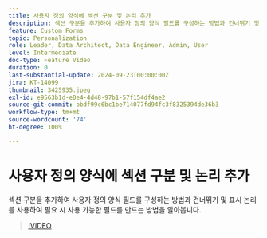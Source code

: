 ```yaml
---
title: 사용자 정의 양식에 섹션 구분 및 논리 추가
description: 섹션 구분을 추가하여 사용자 정의 양식 필드를 구성하는 방법과 건너뛰기 및 표시 논리를 사용하여 필요 시 사용 가능한 필드를 만드는 방법을 알아봅니다.
feature: Custom Forms
topic: Personalization
role: Leader, Data Architect, Data Engineer, Admin, User
level: Intermediate
doc-type: Feature Video
duration: 0
last-substantial-update: 2024-09-23T00:00:00Z
jira: KT-14099
thumbnail: 3425935.jpeg
exl-id: e9563b1d-e0e4-4d48-97b1-57f154df4ae2
source-git-commit: bbdf99c6bc1be714077fd94fc3f8325394de36b3
workflow-type: tm+mt
source-wordcount: '74'
ht-degree: 100%

---
```


# 사용자 정의 양식에 섹션 구분 및 논리 추가

섹션 구분을 추가하여 사용자 정의 양식 필드를 구성하는 방법과 건너뛰기 및 표시 논리를 사용하여 필요 시 사용 가능한 필드를 만드는 방법을 알아봅니다.

>[!VIDEO](https://video.tv.adobe.com/v/3425935/?quality=12&learn=on&enablevpops=1)
